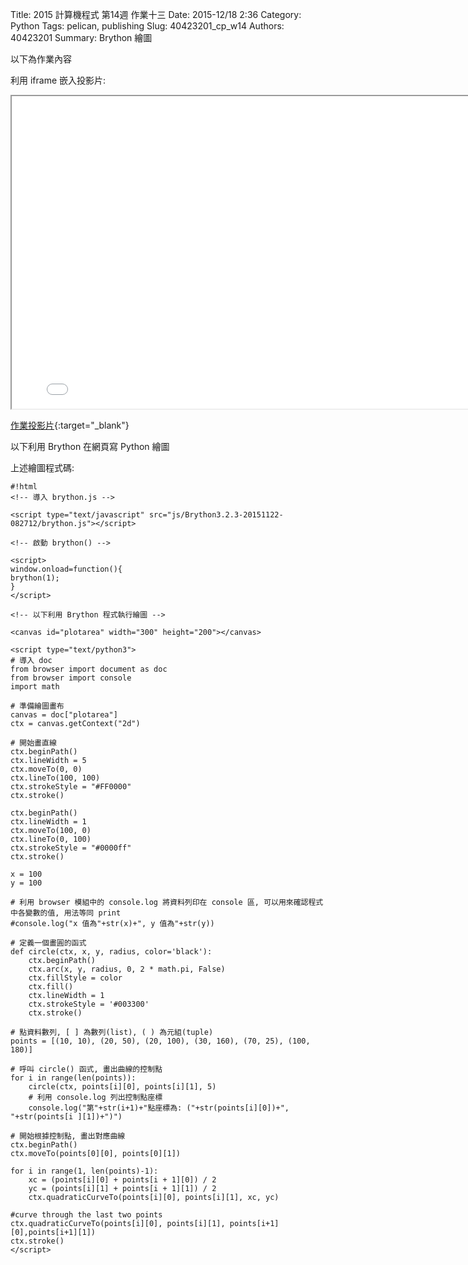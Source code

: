 Title: 2015 計算機程式 第14週 作業十三
Date: 2015-12/18 2:36
Category: Python
Tags: pelican, publishing
Slug: 40423201_cp_w14
Authors: 40423201
Summary: Brython 繪圖

以下為作業內容

利用 iframe 嵌入投影片:

<iframe src="40423201_cp_w14_p.html" width="800" height="500"></iframe>

[作業投影片](40423201_cp_w14_p.html){:target="_blank"}

以下利用 Brython 在網頁寫 Python 繪圖

<!-- 導入 brython.js -->

<script type="text/javascript" src="./../../js/Brython3.2.3-20151122-082712/brython.js"></script>

<!-- 啟動 brython() -->

<script>
window.onload=function(){
brython(1);
}
</script>

<!-- 以下利用 Brython 程式執行繪圖 -->

<canvas id="plotarea" width="300" height="200"></canvas>

<script type="text/python3">
# 導入 doc
from browser import document as doc
from browser import console
import math

# 準備繪圖畫布
canvas = doc["plotarea"]
ctx = canvas.getContext("2d")

# 開始畫直線
ctx.beginPath()
ctx.lineWidth = 5
ctx.moveTo(0, 0)
ctx.lineTo(100, 100)
ctx.strokeStyle = "#FF0000"
ctx.stroke()

ctx.beginPath()
ctx.lineWidth = 1
ctx.moveTo(100, 0)
ctx.lineTo(0, 100)
ctx.strokeStyle = "#0000ff"
ctx.stroke()

x = 100
y = 100

# 利用 browser 模組中的 console.log 將資料列印在 console 區, 可以用來確認程式中各變數的值, 用法等同 print
#console.log("x 值為"+str(x)+", y 值為"+str(y))

# 定義一個畫圓的函式
def circle(ctx, x, y, radius, color='black'):
    ctx.beginPath()
    ctx.arc(x, y, radius, 0, 2 * math.pi, False)
    ctx.fillStyle = color
    ctx.fill()
    ctx.lineWidth = 1
    ctx.strokeStyle = '#003300'
    ctx.stroke()

# 點資料數列, [ ] 為數列(list), ( ) 為元組(tuple)
points = [(10, 10), (20, 50), (20, 100), (30, 160), (70, 25), (100, 180)]

# 呼叫 circle() 函式, 畫出曲線的控制點
for i in range(len(points)):
    circle(ctx, points[i][0], points[i][1], 5)
    # 利用 console.log 列出控制點座標
    console.log("第"+str(i+1)+"點座標為: ("+str(points[i][0])+", "+str(points[i ][1])+")")

# 開始根據控制點, 畫出對應曲線
ctx.beginPath()
ctx.moveTo(points[0][0], points[0][1])

for i in range(1, len(points)-1):
    xc = (points[i][0] + points[i + 1][0]) / 2
    yc = (points[i][1] + points[i + 1][1]) / 2
    ctx.quadraticCurveTo(points[i][0], points[i][1], xc, yc)

#curve through the last two points
ctx.quadraticCurveTo(points[i][0], points[i][1], points[i+1][0],points[i+1][1])
ctx.stroke()
</script>

上述繪圖程式碼:

    #!html
    <!-- 導入 brython.js -->
    
    <script type="text/javascript" src="js/Brython3.2.3-20151122-082712/brython.js"></script>
    
    <!-- 啟動 brython() -->
    
    <script>
    window.onload=function(){
    brython(1);
    }
    </script>
    
    <!-- 以下利用 Brython 程式執行繪圖 -->
    
    <canvas id="plotarea" width="300" height="200"></canvas>
    
    <script type="text/python3">
    # 導入 doc
    from browser import document as doc
    from browser import console
    import math
    
    # 準備繪圖畫布
    canvas = doc["plotarea"]
    ctx = canvas.getContext("2d")
    
    # 開始畫直線
    ctx.beginPath()
    ctx.lineWidth = 5
    ctx.moveTo(0, 0)
    ctx.lineTo(100, 100)
    ctx.strokeStyle = "#FF0000"
    ctx.stroke()
    
    ctx.beginPath()
    ctx.lineWidth = 1
    ctx.moveTo(100, 0)
    ctx.lineTo(0, 100)
    ctx.strokeStyle = "#0000ff"
    ctx.stroke()
    
    x = 100
    y = 100
    
    # 利用 browser 模組中的 console.log 將資料列印在 console 區, 可以用來確認程式中各變數的值, 用法等同 print
    #console.log("x 值為"+str(x)+", y 值為"+str(y))
    
    # 定義一個畫圓的函式
    def circle(ctx, x, y, radius, color='black'):
        ctx.beginPath()
        ctx.arc(x, y, radius, 0, 2 * math.pi, False)
        ctx.fillStyle = color
        ctx.fill()
        ctx.lineWidth = 1
        ctx.strokeStyle = '#003300'
        ctx.stroke()
    
    # 點資料數列, [ ] 為數列(list), ( ) 為元組(tuple)
    points = [(10, 10), (20, 50), (20, 100), (30, 160), (70, 25), (100, 180)]
    
    # 呼叫 circle() 函式, 畫出曲線的控制點
    for i in range(len(points)):
        circle(ctx, points[i][0], points[i][1], 5)
        # 利用 console.log 列出控制點座標
        console.log("第"+str(i+1)+"點座標為: ("+str(points[i][0])+", "+str(points[i ][1])+")")
    
    # 開始根據控制點, 畫出對應曲線
    ctx.beginPath()
    ctx.moveTo(points[0][0], points[0][1])
    
    for i in range(1, len(points)-1):
        xc = (points[i][0] + points[i + 1][0]) / 2
        yc = (points[i][1] + points[i + 1][1]) / 2
        ctx.quadraticCurveTo(points[i][0], points[i][1], xc, yc)
    
    #curve through the last two points
    ctx.quadraticCurveTo(points[i][0], points[i][1], points[i+1][0],points[i+1][1])
    ctx.stroke()
    </script>

